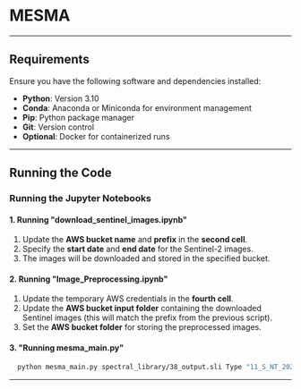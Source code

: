 # MESMA

---

## Requirements

Ensure you have the following software and dependencies installed:

- **Python**: Version 3.10
- **Conda**: Anaconda or Miniconda for environment management
- **Pip**: Python package manager
- **Git**: Version control
- **Optional**: Docker for containerized runs

---


## Running the Code

### Running the Jupyter Notebooks

#### **1. Running "download_sentinel_images.ipynb"**

1. Update the **AWS bucket name** and **prefix** in the **second cell**.
2. Specify the **start date** and **end date** for the Sentinel-2 images.
3. The images will be downloaded and stored in the specified bucket.

#### **2. Running "Image_Preprocessing.ipynb"**

1. Update the temporary AWS credentials in the **fourth cell**.
2. Update the **AWS bucket input folder** containing the downloaded Sentinel images (this will match the prefix from the previous script).
3. Set the **AWS bucket folder** for storing the preprocessed images.

#### **3. "Running mesma_main.py"**
 ```bash
   python mesma_main.py spectral_library/38_output.sli Type "11_S_NT_2024_9_11.tif"
   ```


---


